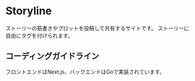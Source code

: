 # Storyline


ストーリーの筋書きやプロットを投稿して共有するサイトです。
ストーリーに自由にタグを付けられます。


## コーディングガイドライン

フロントエンドはNext.js、バックエンドはGoで実装されています。


